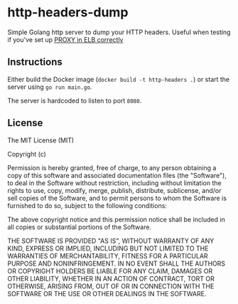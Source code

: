 # http-headers-dump

Simple Golang http server to dump your HTTP headers. Useful when testing if you've set up [PROXY in ELB correctly](https://chrislea.com/2014/03/20/using-proxy-protocol-nginx/)

## Instructions
Either build the Docker image (`docker build -t http-headers .`) or start the server using `go run main.go`.

The server is hardcoded to listen to port `8080`.

## License

The MIT License (MIT)

Copyright (c) <year> <copyright holders>

Permission is hereby granted, free of charge, to any person obtaining a copy
of this software and associated documentation files (the "Software"), to deal
in the Software without restriction, including without limitation the rights
to use, copy, modify, merge, publish, distribute, sublicense, and/or sell
copies of the Software, and to permit persons to whom the Software is
furnished to do so, subject to the following conditions:

The above copyright notice and this permission notice shall be included in
all copies or substantial portions of the Software.

THE SOFTWARE IS PROVIDED "AS IS", WITHOUT WARRANTY OF ANY KIND, EXPRESS OR
IMPLIED, INCLUDING BUT NOT LIMITED TO THE WARRANTIES OF MERCHANTABILITY,
FITNESS FOR A PARTICULAR PURPOSE AND NONINFRINGEMENT. IN NO EVENT SHALL THE
AUTHORS OR COPYRIGHT HOLDERS BE LIABLE FOR ANY CLAIM, DAMAGES OR OTHER
LIABILITY, WHETHER IN AN ACTION OF CONTRACT, TORT OR OTHERWISE, ARISING FROM,
OUT OF OR IN CONNECTION WITH THE SOFTWARE OR THE USE OR OTHER DEALINGS IN
THE SOFTWARE.
